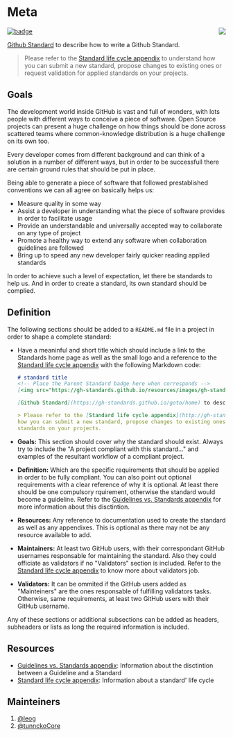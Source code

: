# Meta
[![badge]](https://gh-standards.github.io/goto/approval#meta)
[<img src="https://gh-standards.github.io/resources/images/gh-standards-logo-small.png" align="right"/>](https://gh-standards.github.io/goto/home)

[Github Standard](https://gh-standards.github.io/goto/home) to describe how to write a Github Standard.

> Please refer to the [Standard life cycle appendix](http://gh-standards.github.io/goto/standard-life-cycle) to understand how you can submit a new standard, propose changes to existing ones or request validation for applied standards on your projects.

## Goals
The development world inside GitHub is vast and full of wonders, with lots people with different ways to conceive a piece of software. Open Source projects can present a huge challenge on how things should be done across scattered teams where common-knowledge distribution is a huge challenge on its own too.

Every developer comes from different background and can think of a solution in a number of different ways, but in order to be successfull there are certain ground rules that should be put in place.

Being able to generate a piece of software that followed prestablished conventions we can all agree on basically helps us:

* Measure quality in some way
* Assist a developer in understanding what the piece of software provides in order to facilitate usage
* Provide an understandable and universally accepted way to collaborate on any type of project
* Promote a healthy way to extend any software when collaboration guidelines are followed
* Bring up to speed any new developer fairly quicker reading applied standards

In order to achieve such a level of expectation, let there be standards to help us. And in order to create a standard, its own standard should be complied.

## Definition
The following sections should be added to a `README.md` file in a project in order to shape a complete standard:

* Have a meaninful and short title which should include a link to the Standards home page as well as the small logo and a reference to the [Standard life cycle appendix] with the following Markdown code:
  ```markdown
  # standard title
  <!-- Place the Parent Standard badge here when corresponds -->
  [<img src="https://gh-standards.github.io/resources/images/gh-standards-logo-small.png" align="right"/>](https://gh-standards.github.io/goto/home)

  [Github Standard](https://gh-standards.github.io/goto/home) to describe ...

  > Please refer to the [Standard life cycle appendix](http://gh-standards.github.io/goto/standard-life-cycle) to understand 
  how you can submit a new standard, propose changes to existing ones or request validation for applied 
  standards on your projects.
  ```

* **Goals:** This section should cover why the standard should exist. Always try to include the "A project compliant with this standard..." and examples of the resultant workflow of a compliant project.


* **Definition:** Which are the specific requirements that should be applied in order to be fully compliant. You can also point out optional requirements with a clear reference of why it is optional. At least there should be one compulsory rquirement, otherwise the standard would become a guideline. Refer to the [Guidelines vs. Standards appendix] for more information about this disctintion.


* **Resources:** Any reference to documentation used to create the standard as well as any appendixes. This is optional as there may not be any resource available to add.


* **Maintainers:** At least two GitHub users, with their correspondant GitHub usernames responsable for maintaining the standard. Also they could officiate as validators if no "Validators" section is included. Refer to the [Standard life cycle appendix] to know more about validators job.


* **Validators:** It can be ommited if the GitHub users added as "Mainteiners" are the ones responsable of fulfilling validators tasks. Otherwise, same requirements, at least two GitHub users with their GitHub username.

Any of these sections or additional subsections can be added as headers, subheaders or lists as long the required information is included.

## Resources

* [Guidelines vs. Standards appendix]: Information about the disctintion between a Guideline and a Standard
* [Standard life cycle appendix]: Information about a standard' life cycle

## Mainteiners

1. [@leog](https://github.com/leog)
2. [@tunnckoCore](https://github.com/tunnckoCore)

[Guidelines vs. Standards appendix]: http://gh-standards.github.io/goto/guidelines-vs-standards
[Standard life cycle appendix]: http://gh-standards.github.io/goto/standard-life-cycle
[badge]: https://img.shields.io/badge/GH--Standards-meta%20v1.0.0-blue.svg?style=social
